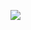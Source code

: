 ![](http://www.plantuml.com/plantuml/proxy?cache=no&src=https://raw.githubusercontent.com/oleksandrblazhko/ai-215-smolkin/laboratory-work-7/2-SoftwareDesign/2.7-PlantUML/UML-ConceptClasses.puml)
